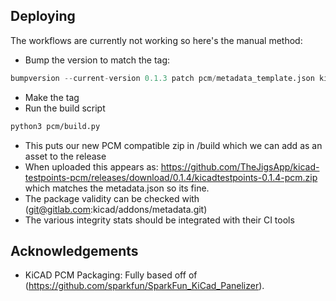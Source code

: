 ## Deploying
The workflows are currently not working so here's the manual method:

+ Bump the version to match the tag:
```python
bumpversion --current-version 0.1.3 patch pcm/metadata_template.json kicadtestpoints/resource/_version.py
```
+ Make the tag
+ Run the build script
```sh
python3 pcm/build.py
```
+ This puts our new PCM compatible zip in /build which we can add as an asset to the release
+ When uploaded this appears as:
https://github.com/TheJigsApp/kicad-testpoints-pcm/releases/download/0.1.4/kicadtestpoints-0.1.4-pcm.zip
which matches the metadata.json so its fine.
+ The package validity can be checked with (git@gitlab.com:kicad/addons/metadata.git)
+ The various integrity stats should be integrated with their CI tools

## Acknowledgements
+ KiCAD PCM Packaging: Fully based off of (https://github.com/sparkfun/SparkFun_KiCad_Panelizer).

